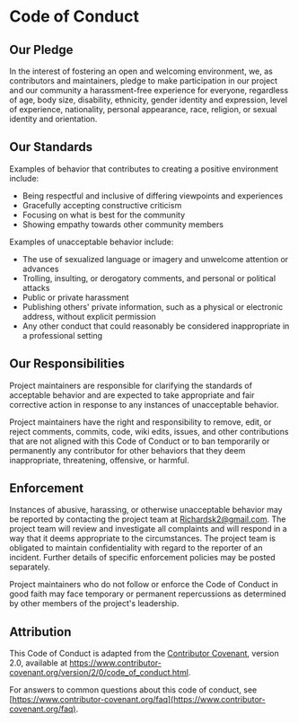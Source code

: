 # Code of Conduct

## Our Pledge

In the interest of fostering an open and welcoming environment, we, as contributors and maintainers, pledge to make participation in our project and our community a harassment-free experience for everyone, regardless of age, body size, disability, ethnicity, gender identity and expression, level of experience, nationality, personal appearance, race, religion, or sexual identity and orientation.

## Our Standards

Examples of behavior that contributes to creating a positive environment include:

- Being respectful and inclusive of differing viewpoints and experiences
- Gracefully accepting constructive criticism
- Focusing on what is best for the community
- Showing empathy towards other community members

Examples of unacceptable behavior include:

- The use of sexualized language or imagery and unwelcome attention or advances
- Trolling, insulting, or derogatory comments, and personal or political attacks
- Public or private harassment
- Publishing others' private information, such as a physical or electronic address, without explicit permission
- Any other conduct that could reasonably be considered inappropriate in a professional setting

## Our Responsibilities

Project maintainers are responsible for clarifying the standards of acceptable behavior and are expected to take appropriate and fair corrective action in response to any instances of unacceptable behavior.

Project maintainers have the right and responsibility to remove, edit, or reject comments, commits, code, wiki edits, issues, and other contributions that are not aligned with this Code of Conduct or to ban temporarily or permanently any contributor for other behaviors that they deem inappropriate, threatening, offensive, or harmful.

## Enforcement

Instances of abusive, harassing, or otherwise unacceptable behavior may be reported by contacting the project team at [Richardsk2@gmail.com](mailto:Richardsk2@gmail.com). The project team will review and investigate all complaints and will respond in a way that it deems appropriate to the circumstances. The project team is obligated to maintain confidentiality with regard to the reporter of an incident. Further details of specific enforcement policies may be posted separately.

Project maintainers who do not follow or enforce the Code of Conduct in good faith may face temporary or permanent repercussions as determined by other members of the project's leadership.

## Attribution

This Code of Conduct is adapted from the [Contributor Covenant](https://www.contributor-covenant.org/version/2/0/code_of_conduct.html), version 2.0, available at https://www.contributor-covenant.org/version/2/0/code_of_conduct.html.

For answers to common questions about this code of conduct, see [https://www.contributor-covenant.org/faq](https://www.contributor-covenant.org/faq).
